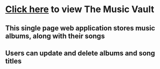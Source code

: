 # [Click here](http://the-music-vault-frontend.herokuapp.com/) to view The Music Vault

## This single page web application stores music albums, along with their songs

## Users can update and delete albums and song titles
